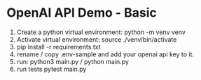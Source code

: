 # OpenAI API Demo - Basic

1. Create a python virtual environment: python -m venv venv
2. Activate virtual environment: source ./venv/bin/activate
2. pip install -r requirements.txt
3. rename / copy .env-sample and add your openai api key to it.
4. run: python3 main.py / python main.py
5. run tests pytest main.py
